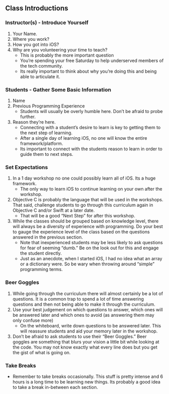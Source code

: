 ## Class Introductions
### Instructor(s) - Introduce Yourself
1. Your Name.
1. Where you work?
1. How you got into iOS?
1. Why are you volunteering your time to teach?
	* This is probably the more important question
	* You’re spending your free Saturday to help underserved members of the tech community.
	* Its really important to think about why you’re doing this and being able to articulate it.

### Students - Gather Some Basic Information
1. Name
1. Previous Programming Experience
	* Students will usually be overly humble here. Don’t be afraid   to probe further.
1. Reason they’re here.
	* Connecting with a student’s desire to learn is key to getting them to the next step of learning.
	* After a single day of learning iOS, no one will know the entire framework/platform.
	* Its important to connect with the students reason to learn in order to guide them to next steps.

### Set Expectations
1. In a 1 day workshop no one could possibly learn all of iOS. Its a huge framework.
	* The only way to learn iOS to continue learning on your own after the workshop.
1. Objective C is probably the language that will be used in the workshops. That said, challenge students to go through this curriculum again in Objective C and/or Swift at a later date.
	* That will be a good “Next Step” for after this workshop.
1. While the classes should be grouped based on knowledge level, there will always be a diversity of experience with programming.  Do your best to gauge the experience level of the class based on the questions answered in the previous section.
	* Note that inexperienced students may be less likely to ask questions for fear of seeming “dumb.” Be on the look out for this and engage the student directly.
	* Just as an anecdote, when I started iOS, I had no idea what an array or a dictionary were. So be wary when throwing around “simple” programming terms.

### Beer Goggles
1. While going through the curriculum there will almost certainly be a lot of questions. It is a common trap to spend a lot of time answering questions and then not being able to make it through the curriculum.
1. Use your best judgement on which questions to answer, which ones will be answered later and which ones to avoid (as answering them may only confuse more)
	* On the whiteboard, write down questions to be answered later. This will reassure students and aid your memory later in the workshop.
1. Don’t be afraid to ask students to use their “Beer Goggles.” Beer goggles are something that blurs your vision a little bit while looking at the code. You may not know exactly what every line does but you get the gist of what is going on. 

### Take Breaks
* Remember to take breaks occasionally. This stuff is pretty intense and 6 hours is a long time to be learning new things. Its probably a good idea to take a break in-between each section.